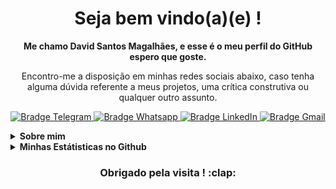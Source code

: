 <!-- <img src="./imgCabecalho.jpg" alt="Parte de Cima" width=100% /> -->

<h1 align="center">
    Seja bem vindo(a)(e) ! 
</h1>
<p align="center">
    <b>Me chamo David Santos Magalhães, e esse é o meu perfil do GitHub espero que goste.</b>
</p>
<p align="center">
    Encontro-me a disposição em minhas redes sociais abaixo, caso tenha alguma dúvida referente a meus projetos, uma crítica construtiva ou qualquer outro assunto.
</p>
<p align="center">
    <a href="https://t.me/daviddsmdv" target="_blank">
        <img src="https://img.shields.io/badge/-Telegram-2CA5E0?logo=telegram&style=for-the-badge&logoColor=white" alt="Bradge Telegram" />
    </a>
    <a href="https://api.whatsapp.com/send?phone=5511970323525" target="_blank">
        <img src="https://img.shields.io/badge/WHATSAPP-25D366?&style=for-the-badge&logo=whatsapp&logoColor=white" alt="Bradge Whatsapp" />
    </a>
    <a href="https://www.linkedin.com/in/david-santos-ab2b7916a/" target="_blank">
        <img src="https://img.shields.io/badge/-LinkedIn-0077B5?logo=linkedin&style=for-the-badge&logoColor=white" alt="Bradge LinkedIn" />
    </a>
    <a href="mailto:davidsm2k@gmail.com" target="_blank">
        <img src="https://img.shields.io/badge/-Gmail-D14836?logo=gmail&style=for-the-badge&logoColor=white" alt="Bradge Gmail" />
    </a>






<details>
<summary><b>Sobre mim</b></summary>
<p>Atualmente sou aluno da Generation Brasil no Bootcamp de Desenvolvedor Full Stack Java Jr, onde estou tendo a oportunidade de mudar minha vida e com isso ganhar um grande conhecimento para minha carreira profissional. 
Para acompanhar minhas atividades durante o Bootcamp <a href="https://github.com/davidsm2k/turma19java" >clique aqui</a>.</p>
<p>Experiência Profissional: 4 anos de serviço militar na Força Aérea Brasileira (Mar 2017 / Mar 2021).</p>
<p>Formação Acadêmica: Análise e Desenvolvimento de Sistemas (Jan 2019 / Dez 2020).</p>
<p>Objetivo Atual: Estou a procura de oportunidades para iniciar minha carreira em desenvolvimento de software.</p>
</details>

<details>
    <summary><b>Minhas Estátisticas no Github</b></summary>
    <p align="center">
        <b>Estátistica do Github</b> <br />
        <img src="https://github-readme-stats.vercel.app/api?username=davidsm2k&theme=dark&show_icons=true&include_all_commits=true" alt="Estátisticas Gerais" />
    </p>
    <p align="center">
        <b>As tecnologias utilizadas nos projetos</b> <br />
        <img src="https://github-readme-stats.vercel.app/api/top-langs/?username=davidsm2k&theme=dark" alt="Techs utilizadas nos projetos" />
    </p>
</details>
<h3 align="center">
    <b>Obrigado pela visita ! :clap:</b>
</h3>
<!-- <img src="./imgRodape.jpg" alt="Parte de Baixo" width=100% /> -->


